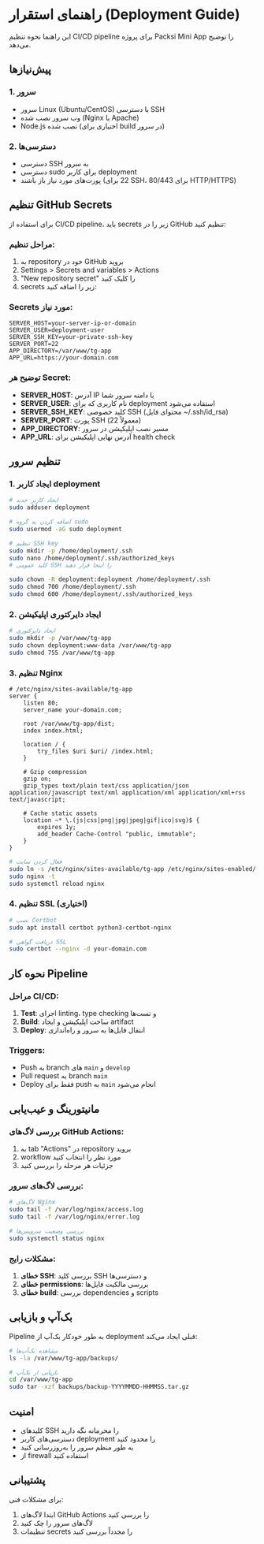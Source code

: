 # راهنمای استقرار (Deployment Guide)

این راهنما نحوه تنظیم CI/CD pipeline برای پروژه Packsi Mini App را توضیح می‌دهد.

## پیش‌نیازها

### 1. سرور
- سرور Linux (Ubuntu/CentOS) با دسترسی SSH
- وب سرور نصب شده (Nginx یا Apache)
- Node.js نصب شده (اختیاری برای build در سرور)

### 2. دسترسی‌ها
- دسترسی SSH به سرور
- دسترسی sudo برای کاربر deployment
- پورت‌های مورد نیاز باز باشند (22 برای SSH، 80/443 برای HTTP/HTTPS)

## تنظیم GitHub Secrets

برای استفاده از CI/CD pipeline، باید secrets زیر را در GitHub تنظیم کنید:

### مراحل تنظیم:
1. به repository خود در GitHub بروید
2. Settings > Secrets and variables > Actions
3. "New repository secret" را کلیک کنید
4. secrets زیر را اضافه کنید:

### Secrets مورد نیاز:

```
SERVER_HOST=your-server-ip-or-domain
SERVER_USER=deployment-user
SERVER_SSH_KEY=your-private-ssh-key
SERVER_PORT=22
APP_DIRECTORY=/var/www/tg-app
APP_URL=https://your-domain.com
```

### توضیح هر Secret:

- **SERVER_HOST**: آدرس IP یا دامنه سرور شما
- **SERVER_USER**: نام کاربری که برای deployment استفاده می‌شود
- **SERVER_SSH_KEY**: کلید خصوصی SSH (محتوای فایل ~/.ssh/id_rsa)
- **SERVER_PORT**: پورت SSH (معمولاً 22)
- **APP_DIRECTORY**: مسیر نصب اپلیکیشن در سرور
- **APP_URL**: آدرس نهایی اپلیکیشن برای health check

## تنظیم سرور

### 1. ایجاد کاربر deployment

```bash
# ایجاد کاربر جدید
sudo adduser deployment

# اضافه کردن به گروه sudo
sudo usermod -aG sudo deployment

# تنظیم SSH key
sudo mkdir -p /home/deployment/.ssh
sudo nano /home/deployment/.ssh/authorized_keys
# کلید عمومی SSH را اینجا قرار دهید

sudo chown -R deployment:deployment /home/deployment/.ssh
sudo chmod 700 /home/deployment/.ssh
sudo chmod 600 /home/deployment/.ssh/authorized_keys
```

### 2. ایجاد دایرکتوری اپلیکیشن

```bash
# ایجاد دایرکتوری
sudo mkdir -p /var/www/tg-app
sudo chown deployment:www-data /var/www/tg-app
sudo chmod 755 /var/www/tg-app
```

### 3. تنظیم Nginx

```nginx
# /etc/nginx/sites-available/tg-app
server {
    listen 80;
    server_name your-domain.com;
    
    root /var/www/tg-app/dist;
    index index.html;
    
    location / {
        try_files $uri $uri/ /index.html;
    }
    
    # Gzip compression
    gzip on;
    gzip_types text/plain text/css application/json application/javascript text/xml application/xml application/xml+rss text/javascript;
    
    # Cache static assets
    location ~* \.(js|css|png|jpg|jpeg|gif|ico|svg)$ {
        expires 1y;
        add_header Cache-Control "public, immutable";
    }
}
```

```bash
# فعال کردن سایت
sudo ln -s /etc/nginx/sites-available/tg-app /etc/nginx/sites-enabled/
sudo nginx -t
sudo systemctl reload nginx
```

### 4. تنظیم SSL (اختیاری)

```bash
# نصب Certbot
sudo apt install certbot python3-certbot-nginx

# دریافت گواهی SSL
sudo certbot --nginx -d your-domain.com
```

## نحوه کار Pipeline

### مراحل CI/CD:

1. **Test**: اجرای linting، type checking و تست‌ها
2. **Build**: ساخت اپلیکیشن و ایجاد artifact
3. **Deploy**: انتقال فایل‌ها به سرور و راه‌اندازی

### Triggers:
- Push به branch های `main` و `develop`
- Pull request به branch `main`
- Deploy فقط برای push به `main` انجام می‌شود

## مانیتورینگ و عیب‌یابی

### بررسی لاگ‌های GitHub Actions:
1. به tab "Actions" در repository بروید
2. workflow مورد نظر را انتخاب کنید
3. جزئیات هر مرحله را بررسی کنید

### بررسی لاگ‌های سرور:

```bash
# لاگ‌های Nginx
sudo tail -f /var/log/nginx/access.log
sudo tail -f /var/log/nginx/error.log

# بررسی وضعیت سرویس‌ها
sudo systemctl status nginx
```

### مشکلات رایج:

1. **خطای SSH**: بررسی کلید SSH و دسترسی‌ها
2. **خطای permissions**: بررسی مالکیت فایل‌ها
3. **خطای build**: بررسی dependencies و scripts

## بک‌آپ و بازیابی

Pipeline به طور خودکار بک‌آپ از deployment قبلی ایجاد می‌کند:

```bash
# مشاهده بک‌آپ‌ها
ls -la /var/www/tg-app/backups/

# بازیابی از بک‌آپ
cd /var/www/tg-app
sudo tar -xzf backups/backup-YYYYMMDD-HHMMSS.tar.gz
```

## امنیت

- کلیدهای SSH را محرمانه نگه دارید
- دسترسی‌های کاربر deployment را محدود کنید
- به طور منظم سرور را به‌روزرسانی کنید
- از firewall استفاده کنید

## پشتیبانی

برای مشکلات فنی:
1. ابتدا لاگ‌های GitHub Actions را بررسی کنید
2. لاگ‌های سرور را چک کنید
3. تنظیمات secrets را مجدداً بررسی کنید